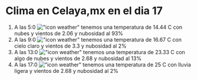 # Clima en Celaya,mx en el dia 17

1. A las 5:0 !["icon weather"](http://openweathermap.org/img/w/04n.png) tenemos una temperatura de 14.44 C con nubes y  vientos de 2.06 y nubosidad al 93%
1. A las 9:0 !["icon weather"](http://openweathermap.org/img/w/01d.png) tenemos una temperatura de 16.67 C con cielo claro y  vientos de 3.3 y nubosidad al 2%
1. A las 13:0 !["icon weather"](http://openweathermap.org/img/w/02d.png) tenemos una temperatura de 23.33 C con algo de nubes y  vientos de 2.68 y nubosidad al 13%
1. A las 17:0 !["icon weather"](http://openweathermap.org/img/w/10d.png) tenemos una temperatura de 25 C con lluvia ligera y  vientos de 2.68 y nubosidad al 2%
